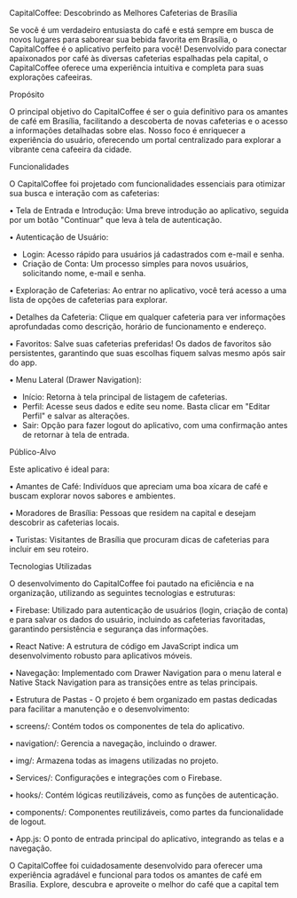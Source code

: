 CapitalCoffee: Descobrindo as Melhores Cafeterias de Brasília

Se você é um verdadeiro entusiasta do café e está sempre em busca de novos lugares para saborear sua bebida favorita em Brasília, o CapitalCoffee é o aplicativo perfeito para você! Desenvolvido para conectar apaixonados por café às diversas cafeterias espalhadas pela capital, o CapitalCoffee oferece uma experiência intuitiva e completa para suas explorações cafeeiras.

Propósito

O principal objetivo do CapitalCoffee é ser o guia definitivo para os amantes de café em Brasília, facilitando a descoberta de novas cafeterias e o acesso a informações detalhadas sobre elas. Nosso foco é enriquecer a experiência do usuário, oferecendo um portal centralizado para explorar a vibrante cena cafeeira da cidade.

Funcionalidades

O CapitalCoffee foi projetado com funcionalidades essenciais para otimizar sua busca e interação com as cafeterias:

• Tela de Entrada e Introdução: Uma breve introdução ao aplicativo, seguida por um botão "Continuar" que leva à tela de autenticação.

• Autenticação de Usuário: 
 - Login: Acesso rápido para usuários já cadastrados com e-mail e senha.
 - Criação de Conta: Um processo simples para novos usuários, solicitando nome, e-mail e senha.
   
• Exploração de Cafeterias: Ao entrar no aplicativo, você terá acesso a uma lista de opções de cafeterias para explorar.

• Detalhes da Cafeteria: Clique em qualquer cafeteria para ver informações aprofundadas como descrição, horário de funcionamento e endereço.

• Favoritos: Salve suas cafeterias preferidas! Os dados de favoritos são persistentes, garantindo que suas escolhas fiquem salvas mesmo após sair do app.

• Menu Lateral (Drawer Navigation): 
 - Início: Retorna à tela principal de listagem de cafeterias.
 - Perfil: Acesse seus dados e edite seu nome. Basta clicar em "Editar Perfil" e salvar as alterações.
 - Sair: Opção para fazer logout do aplicativo, com uma confirmação antes de retornar à tela de entrada.

Público-Alvo

Este aplicativo é ideal para:

• Amantes de Café: Indivíduos que apreciam uma boa xícara de café e buscam explorar novos sabores e ambientes.

• Moradores de Brasília: Pessoas que residem na capital e desejam descobrir as cafeterias locais.

• Turistas: Visitantes de Brasília que procuram dicas de cafeterias para incluir em seu roteiro.

Tecnologias Utilizadas

O desenvolvimento do CapitalCoffee foi pautado na eficiência e na organização, utilizando as seguintes tecnologias e estruturas:

• Firebase: Utilizado para autenticação de usuários (login, criação de conta) e para salvar os dados do usuário, incluindo as cafeterias favoritadas, garantindo persistência e segurança das informações.

• React Native: A estrutura de código em JavaScript indica um desenvolvimento robusto para aplicativos móveis.

• Navegação: Implementado com Drawer Navigation para o menu lateral e Native Stack Navigation para as transições entre as telas principais.

• Estrutura de Pastas - O projeto é bem organizado em pastas dedicadas para facilitar a manutenção e o desenvolvimento: 

• screens/: Contém todos os componentes de tela do aplicativo.

• navigation/: Gerencia a navegação, incluindo o drawer.

• img/: Armazena todas as imagens utilizadas no projeto.

• Services/: Configurações e integrações com o Firebase.

• hooks/: Contém lógicas reutilizáveis, como as funções de autenticação.

• components/: Componentes reutilizáveis, como partes da funcionalidade de logout.

• App.js: O ponto de entrada principal do aplicativo, integrando as telas e a navegação.

O CapitalCoffee foi cuidadosamente desenvolvido para oferecer uma experiência agradável e funcional para todos os amantes de café em Brasília. Explore, descubra e aproveite o melhor do café que a capital tem 
